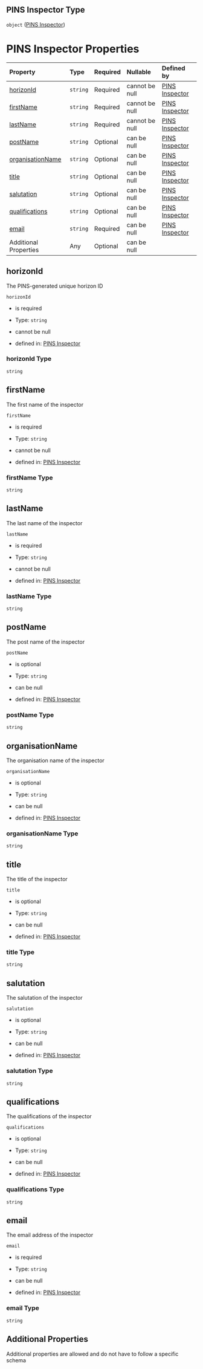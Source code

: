 ## PINS Inspector Type

`object` ([PINS Inspector](pins-inspectors.md))

# PINS Inspector Properties

| Property                              | Type     | Required | Nullable       | Defined by                                                                                                                  |
| :------------------------------------ | :------- | :------- | :------------- | :-------------------------------------------------------------------------------------------------------------------------- |
| [horizonId](#horizonid)               | `string` | Required | cannot be null | [PINS Inspector](pins-inspectors-properties-horizonid.md "pins-inspectors.schema.json#/properties/horizonId")               |
| [firstName](#firstname)               | `string` | Required | cannot be null | [PINS Inspector](pins-inspectors-properties-firstname.md "pins-inspectors.schema.json#/properties/firstName")               |
| [lastName](#lastname)                 | `string` | Required | cannot be null | [PINS Inspector](pins-inspectors-properties-lastname.md "pins-inspectors.schema.json#/properties/lastName")                 |
| [postName](#postname)                 | `string` | Optional | can be null    | [PINS Inspector](pins-inspectors-properties-postname.md "pins-inspectors.schema.json#/properties/postName")                 |
| [organisationName](#organisationname) | `string` | Optional | can be null    | [PINS Inspector](pins-inspectors-properties-organisationname.md "pins-inspectors.schema.json#/properties/organisationName") |
| [title](#title)                       | `string` | Optional | can be null    | [PINS Inspector](pins-inspectors-properties-title.md "pins-inspectors.schema.json#/properties/title")                       |
| [salutation](#salutation)             | `string` | Optional | can be null    | [PINS Inspector](pins-inspectors-properties-salutation.md "pins-inspectors.schema.json#/properties/salutation")             |
| [qualifications](#qualifications)     | `string` | Optional | can be null    | [PINS Inspector](pins-inspectors-properties-qualifications.md "pins-inspectors.schema.json#/properties/qualifications")     |
| [email](#email)                       | `string` | Required | can be null    | [PINS Inspector](pins-inspectors-properties-email.md "pins-inspectors.schema.json#/properties/email")                       |
| Additional Properties                 | Any      | Optional | can be null    |                                                                                                                             |

## horizonId

The PINS-generated unique horizon ID

`horizonId`

* is required

* Type: `string`

* cannot be null

* defined in: [PINS Inspector](pins-inspectors-properties-horizonid.md "pins-inspectors.schema.json#/properties/horizonId")

### horizonId Type

`string`

## firstName

The first name of the inspector

`firstName`

* is required

* Type: `string`

* cannot be null

* defined in: [PINS Inspector](pins-inspectors-properties-firstname.md "pins-inspectors.schema.json#/properties/firstName")

### firstName Type

`string`

## lastName

The last name of the inspector

`lastName`

* is required

* Type: `string`

* cannot be null

* defined in: [PINS Inspector](pins-inspectors-properties-lastname.md "pins-inspectors.schema.json#/properties/lastName")

### lastName Type

`string`

## postName

The post name of the inspector

`postName`

* is optional

* Type: `string`

* can be null

* defined in: [PINS Inspector](pins-inspectors-properties-postname.md "pins-inspectors.schema.json#/properties/postName")

### postName Type

`string`

## organisationName

The organisation name of the inspector

`organisationName`

* is optional

* Type: `string`

* can be null

* defined in: [PINS Inspector](pins-inspectors-properties-organisationname.md "pins-inspectors.schema.json#/properties/organisationName")

### organisationName Type

`string`

## title

The title of the inspector

`title`

* is optional

* Type: `string`

* can be null

* defined in: [PINS Inspector](pins-inspectors-properties-title.md "pins-inspectors.schema.json#/properties/title")

### title Type

`string`

## salutation

The salutation of the inspector

`salutation`

* is optional

* Type: `string`

* can be null

* defined in: [PINS Inspector](pins-inspectors-properties-salutation.md "pins-inspectors.schema.json#/properties/salutation")

### salutation Type

`string`

## qualifications

The qualifications of the inspector

`qualifications`

* is optional

* Type: `string`

* can be null

* defined in: [PINS Inspector](pins-inspectors-properties-qualifications.md "pins-inspectors.schema.json#/properties/qualifications")

### qualifications Type

`string`

## email

The email address of the inspector

`email`

* is required

* Type: `string`

* can be null

* defined in: [PINS Inspector](pins-inspectors-properties-email.md "pins-inspectors.schema.json#/properties/email")

### email Type

`string`

## Additional Properties

Additional properties are allowed and do not have to follow a specific schema
